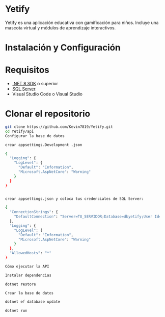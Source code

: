 # Yetify

Yetify es una aplicación educativa con gamificación para niños. Incluye una mascota virtual y módulos de aprendizaje interactivos.

# Instalación y Configuración

# Requisitos
- [.NET 8 SDK](https://dotnet.microsoft.com/en-us/download) o superior
- [SQL Server](https://www.microsoft.com/en-us/sql-server/sql-server-downloads)
- Visual Studio Code o Visual Studio

# Clonar el repositorio
```sh
git clone https://github.com/Kevin7819/Yetify.git
cd Yetify/api
Configurar la base de datos

crear appsettings.Development .json

{
  "Logging": {
    "LogLevel": {
      "Default": "Information",
      "Microsoft.AspNetCore": "Warning"
    }
  }
}


crear appsettings.json y coloca tus credenciales de SQL Server:

{
  "ConnectionStrings": {
    "DefaultConnection": "Server=TU_SERVIDOR;Database=dbyetify;User Id=USUARIO;Password=CONTRASEÑA;TrustServerCertificate=True;"
  },
  "Logging": {
    "LogLevel": {
      "Default": "Information",
      "Microsoft.AspNetCore": "Warning"
    }
  },
  "AllowedHosts": "*"
}

Cómo ejecutar la API

Instalar dependencias

dotnet restore

Crear la base de datos

dotnet ef database update

dotnet run